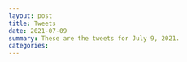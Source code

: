 ```yaml
---
layout: post
title: Tweets
date: 2021-07-09
summary: These are the tweets for July 9, 2021.
categories:
---
```


